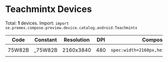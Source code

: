 # Teachmintx Devices

Total: **1** devices. Import: `import se.premex.compose.preview.device.catalog.android.Teachmintx`

| Code | Constant | Resolution | DPI | Compose Spec | Preview Usage |
|------|----------|------------|-----|-------------|---------------|
| 75W82B | _75W82B | 2160x3840 | 480 | `spec:width=2160px,height=3840px,dpi=480` | `@Preview(device = Teachmintx._75W82B)` |

<!-- Generated automatically. Do not edit manually. -->
